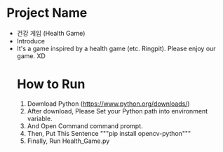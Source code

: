# Project Name
- 건강 게임 (Health Game)
- Introduce
- It's a game inspired by a health game (etc. Ringpit).
  Please enjoy our game. XD
  # How to Run
  1. Download Python (https://www.python.org/downloads/)
  2. After download, Please Set your Python path into environment variable.
  3. And Open Command command prompt.
  4. Then, Put This Sentence """pip install opencv-python"""
  5. Finally, Run Health_Game.py
